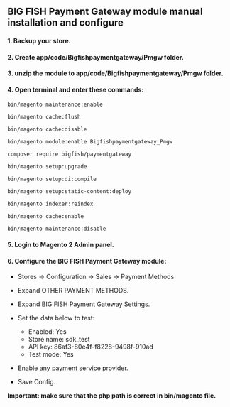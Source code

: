## BIG FISH Payment Gateway module manual installation and configure

#### 1. Backup your store.

#### 2. Create app/code/Bigfishpaymentgateway/Pmgw folder.

#### 3. unzip the module to app/code/Bigfishpaymentgateway/Pmgw folder.

#### 4. Open terminal and enter these commands:

`bin/magento maintenance:enable`

`bin/magento cache:flush`

`bin/magento cache:disable`

`bin/magento module:enable Bigfishpaymentgateway_Pmgw`

`composer require bigfish/paymentgateway`

`bin/magento setup:upgrade`

`bin/magento setup:di:compile`

`bin/magento setup:static-content:deploy`

`bin/magento indexer:reindex`

`bin/magento cache:enable`

`bin/magento maintenance:disable`

#### 5. Login to Magento 2 Admin panel.

#### 6. Configure the BIG FISH Payment Gateway module:

 * Stores -> Configuration -> Sales -> Payment Methods

 * Expand OTHER PAYMENT METHODS.

 * Expand BIG FISH Payment Gateway Settings.

 * Set the data below to test:

	* Enabled: Yes
	* Store name: sdk_test
	* API key: 86af3-80e4f-f8228-9498f-910ad
	* Test mode: Yes


 * Enable any payment service provider.

 * Save Config.

**Important: make sure that the php path is correct in bin/magento file.**
